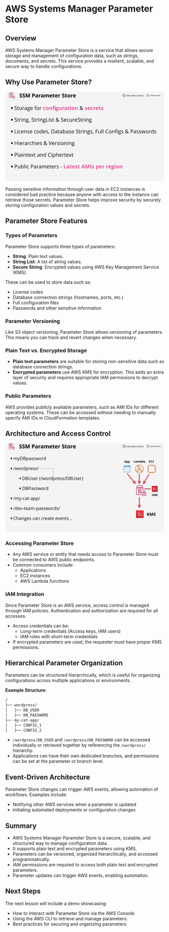 # AWS Systems Manager Parameter Store

## Overview

AWS Systems Manager Parameter Store is a service that allows secure storage and management of configuration data, such as strings, documents, and secrets. This service provides a resilient, scalable, and secure way to handle configurations.

## Why Use Parameter Store?

![alt text](./Images/image-9.png)

Passing sensitive information through user data in EC2 instances is considered bad practice because anyone with access to the instance can retrieve those secrets. Parameter Store helps improve security by securely storing configuration values and secrets.

## Parameter Store Features

### Types of Parameters

Parameter Store supports three types of parameters:

- **String**: Plain text values.
- **String List**: A list of string values.
- **Secure String**: Encrypted values using AWS Key Management Service (KMS).

These can be used to store data such as:

- License codes
- Database connection strings (hostnames, ports, etc.)
- Full configuration files
- Passwords and other sensitive information

### Parameter Versioning

Like S3 object versioning, Parameter Store allows versioning of parameters. This means you can track and revert changes when necessary.

### Plain Text vs. Encrypted Storage

- **Plain text parameters** are suitable for storing non-sensitive data such as database connection strings.
- **Encrypted parameters** use AWS KMS for encryption. This adds an extra layer of security and requires appropriate IAM permissions to decrypt values.

### Public Parameters

AWS provides publicly available parameters, such as AMI IDs for different operating systems. These can be accessed without needing to manually specify AMI IDs in CloudFormation templates.

## Architecture and Access Control

![alt text](./Images/image-10.png)

### Accessing Parameter Store

- Any AWS service or entity that needs access to Parameter Store must be connected to AWS public endpoints.
- Common consumers include:
  - Applications
  - EC2 instances
  - AWS Lambda functions

### IAM Integration

Since Parameter Store is an AWS service, access control is managed through IAM policies. Authentication and authorization are required for all accesses.

- Access credentials can be:
  - Long-term credentials (Access keys, IAM users)
  - IAM roles with short-term credentials
- If encrypted parameters are used, the requester must have proper KMS permissions.

## Hierarchical Parameter Organization

Parameters can be structured hierarchically, which is useful for organizing configurations across multiple applications or environments.

**Example Structure:**

```
/
├── wordpress/
│   ├── DB_USER
│   ├── DB_PASSWORD
├── my-cat-app/
│   ├── CONFIG_1
│   ├── CONFIG_2
```

- `/wordpress/DB_USER` and `/wordpress/DB_PASSWORD` can be accessed individually or retrieved together by referencing the `/wordpress/` hierarchy.
- Applications can have their own dedicated branches, and permissions can be set at the parameter or branch level.

## Event-Driven Architecture

Parameter Store changes can trigger AWS events, allowing automation of workflows. Examples include:

- Notifying other AWS services when a parameter is updated
- Initiating automated deployments or configuration changes

## Summary

- AWS Systems Manager Parameter Store is a secure, scalable, and structured way to manage configuration data.
- It supports plain text and encrypted parameters using KMS.
- Parameters can be versioned, organized hierarchically, and accessed programmatically.
- IAM permissions are required to access both plain text and encrypted parameters.
- Parameter updates can trigger AWS events, enabling automation.

## Next Steps

The next lesson will include a demo showcasing:

- How to interact with Parameter Store via the AWS Console.
- Using the AWS CLI to retrieve and manage parameters.
- Best practices for securing and organizing parameters.
